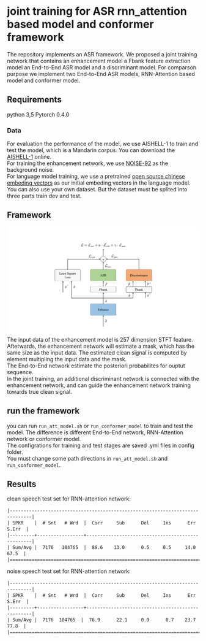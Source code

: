 # joint training for ASR rnn_attention based model and conformer framework
The repository implements an ASR framework. We proposed a joint training network that contains an enhancement model a Fbank feature extraction model an End-to-End ASR model and a discriminant model. For comparson purpose we implement two End-to-End ASR models, RNN-Attention based model and conformer model. 
## Requirements
python 3,5 Pytorch 0.4.0
### Data
For evaluation the performance of the model, we use  AISHELL-1 to train and test the model, which is a Mandarin corpus. You can download the [AISHELL-1](http://www.aishelltech.com/kysjcp) online.  
For training the enhancement network, we use [NOISE-92](http://spib.linse.ufsc.br/noise.html) as the background noise.  
For language model training, we use a pretrained [open source chinese embeding vectors](https://github.com/Embedding/Chinese-Word-Vectors) as our initial embeding vectors in the language model. 
You can also use your own dataset. But the dataset must be splited into three parts train dev and test.   
## Framework
![joint_training](images/overview.png)
The input data of the enhancement model is 257 dimension STFT feature. Afterwards, the enhancement network will estimate a mask, which has the same size as the input data. The estimated clean signal is computed by element multipling the input data and the mask.  
The End-to-End network estimate the posteriori probabilites for ouptut sequence.    
In the joint training, an additional discriminant network is connected with the enhancement network, and can guide the enhancement network training towards true clean signal.  
## run the framework
you can run `run_att_model.sh` or `run_conformer_model` to train and test the model. The difference is different End-to-End network, RNN-Attention network or conformer model.  
The configrations for training and test stages are saved .yml files in config folder.   
You must change some path directions in `run_att_model.sh` and `run_conformer_model`.
## Results
clean speech test set for RNN-attention network:  
```
|------------------------------------------------------------------------------|
| SPKR    |  # Snt   # Wrd  |  Corr     Sub      Del     Ins      Err   S.Err  |
|---------+-----------------+--------------------------------------------------|
| Sum/Avg |  7176   104765  |  86.6    13.0      0.5     0.5     14.0    67.5  |
|==============================================================================|
```
noise speech test set for RNN-attention network: 
```
|------------------------------------------------------------------------------|
| SPKR    |  # Snt   # Wrd  |  Corr     Sub      Del     Ins      Err   S.Err  |
|---------+-----------------+--------------------------------------------------|
| Sum/Avg |  7176  104765  |  76.9      22.1     0.9      0.7    23.7    77.8  |
|==============================================================================|
```


